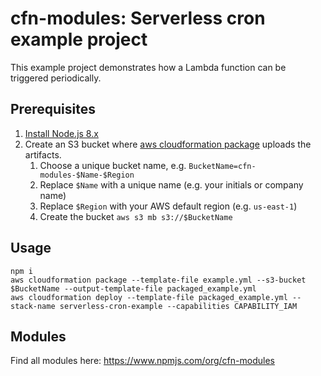 # cfn-modules: Serverless cron example project

This example project demonstrates how a Lambda function can be triggered periodically.

## Prerequisites

1. [Install Node.js 8.x](https://nodejs.org/)
2. Create an S3 bucket where [aws cloudformation package](https://docs.aws.amazon.com/cli/latest/reference/cloudformation/package.html) uploads the artifacts.
    1. Choose a unique bucket name, e.g. `BucketName=cfn-modules-$Name-$Region`
    2. Replace `$Name` with a unique name (e.g. your initials or company name)
    3. Replace `$Region` with your AWS default region (e.g. `us-east-1`)
    4. Create the bucket `aws s3 mb s3://$BucketName`

## Usage

```
npm i
aws cloudformation package --template-file example.yml --s3-bucket $BucketName --output-template-file packaged_example.yml
aws cloudformation deploy --template-file packaged_example.yml --stack-name serverless-cron-example --capabilities CAPABILITY_IAM
```

## Modules

Find all modules here: https://www.npmjs.com/org/cfn-modules
